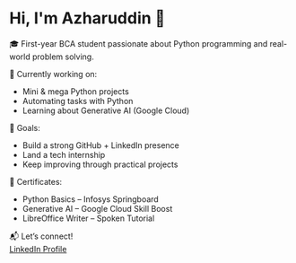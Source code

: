# Hi, I'm Azharuddin 👋

🎓 First-year BCA student passionate about Python programming and real-world problem solving.

🔧 Currently working on:
- Mini & mega Python projects
- Automating tasks with Python
- Learning about Generative AI (Google Cloud)

🎯 Goals:
- Build a strong GitHub + LinkedIn presence
- Land a tech internship
- Keep improving through practical projects

📄 Certificates:
- Python Basics – Infosys Springboard
- Generative AI – Google Cloud Skill Boost
- LibreOffice Writer – Spoken Tutorial

📬 Let’s connect!  
[LinkedIn Profile](https://www.linkedin.com/in/azharuddin-ali-b92137363)


